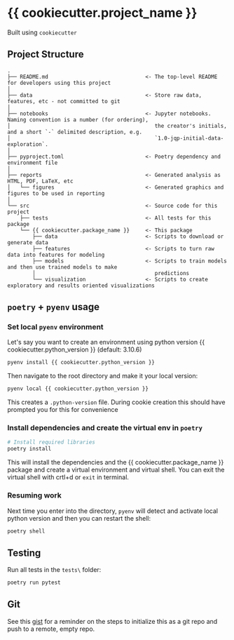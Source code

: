 # {{ cookiecutter.project_name }}

Built using `cookiecutter`

## Project Structure

```
.
├── README.md                               <- The top-level README for developers using this project
│
├── data                                    <- Store raw data, features, etc - not committed to git
│
├── notebooks                               <- Jupyter notebooks. Naming convention is a number (for ordering),
│                                              the creator's initials, and a short `-` delimited description, e.g.
│                                              `1.0-jqp-initial-data-exploration`.
│
├── pyproject.toml                          <- Poetry dependency and environment file
│
├── reports                                 <- Generated analysis as HTML, PDF, LaTeX, etc
│   └── figures                             <- Generated graphics and figures to be used in reporting
│   
└── src                                     <- Source code for this project
    ├── tests                               <- All tests for this package
    └── {{ cookiecutter.package_name }}     <- This package
        ├── data                            <- Scripts to download or generate data
        ├── features                        <- Scripts to turn raw data into features for modeling
        ├── models                          <- Scripts to train models and then use trained models to make
        │                                      predictions
        └── visualization                   <- Scripts to create exploratory and results oriented visualizations
```

## `poetry` + `pyenv` usage

### Set local `pyenv` environment

Let's say you want to create an environment using python version {{ cookiecutter.python_version }} (default: 3.10.6)

```bash
pyenv install {{ cookiecutter.python_version }}
```
Then navigate to the root directory and make it your local version:

```bash
pyenv local {{ cookiecutter.python_version }}
```

This creates a `.python-version` file. During cookie creation this should have prompted you for this for convenience

### Install dependencies and create the virtual env in `poetry`

```bash
# Install required libraries
poetry install
```

This will install the dependencies and the {{ cookiecutter.package_name }} package and create a virtual environment and virtual shell. You can exit the virtual shell with crtl+d or `exit` in terminal.

### Resuming work

Next time you enter into the directory, `pyenv` will detect and activate local python version and then you can restart the shell:

```bash
poetry shell
```
## Testing

Run all tests in the `tests\` folder:

```bash
poetry run pytest
```

## Git

See this [gist](https://gist.github.com/mindplace/b4b094157d7a3be6afd2c96370d39fad) for a reminder on the steps to initialize this as a git repo and push to a remote, empty repo.